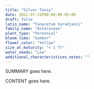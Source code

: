 ```yaml
---
title: "Silver Tansy"
date: 2022-07-24T00:00:00-05:00
draft: false
latin_name: "Tanacetum haradjanii"
family_name: "Asteraceae"
plant_type: "Perennial"
bloom_time: "Summer"
flower_color: "Yellow"
size_at_maturity: "< 1 ft"
water_needs: "Low"
additional_characteristices_notes: ""
---
```


SUMMARY goes here.

<!--more-->

CONTENT goes here.